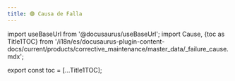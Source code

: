 ```yaml
---
title: 🟣 Causa de Falla
---
```


import useBaseUrl from '@docusaurus/useBaseUrl'; 
import Cause, {toc as Title1TOC} from '/i18n/es/docusaurus-plugin-content-docs/current/products/corrective_maintenance/master_data/_failure_cause.mdx'; 

<Cause/>


export const toc = [...Title1TOC];
